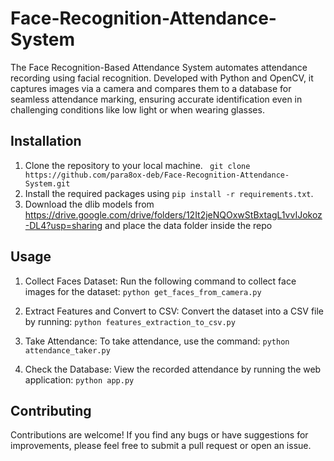 # Face-Recognition-Attendance-System
The Face Recognition-Based Attendance System automates attendance recording using facial recognition. Developed with Python and OpenCV, it captures images via a camera and compares them to a database for seamless attendance marking, ensuring accurate identification even in challenging conditions like low light or when wearing glasses.

## Installation

1. Clone the repository to your local machine. ``` git clone https://github.com/para8ox-deb/Face-Recognition-Attendance-System.git```
2. Install the required packages using ```pip install -r requirements.txt```.
3. Download the dlib models from https://drive.google.com/drive/folders/12It2jeNQOxwStBxtagL1vvIJokoz-DL4?usp=sharing and place the data folder inside the repo

    
## Usage

1. Collect Faces Dataset:
Run the following command to collect face images for the dataset:
```python get_faces_from_camera.py```

2. Extract Features and Convert to CSV:
Convert the dataset into a CSV file by running:
```python features_extraction_to_csv.py```

3. Take Attendance:
To take attendance, use the command:
```python attendance_taker.py```

4. Check the Database:
View the recorded attendance by running the web application:
```python app.py```


## Contributing

Contributions are welcome! If you find any bugs or have suggestions for improvements, please feel free to submit a pull request or open an issue.


